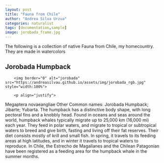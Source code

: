 ```yaml
---
layout: post
title: "Fauna from Chile"
author: "Andrea Silva Urzua"
categories: naturalist
tags: [documentation,sample]
image: jorobada_frame.jpg
---
```


The following is a collection of native Fauna from Chile, my homecountry. They are made in watercolors

## Jorobada Humpback
<table border="0" style="width:100%">
<tr>

        <img border="0" alt="jorobada" src="https://andreasilvau.github.io/assets/img/jorobada_rgb.jpg" style="width:100%">
</tr>        
<tr>

        <p align="justify">
Megaptera novaeangliae
Other Common names: Jorobada Humpback; Jibarte; Yubarta.
The humpback has a distinctive body shape, with long pectoral fins and a knobbly head. Found in oceans and seas around the world, humpback whales typically migrate up to 25,000 km (16,000 mi) each year. They feed in polar waters, and migrate to tropical or subtropical waters to breed and give birth, fasting and living off their fat reserves. Their diet consists mostly of krill and small fish.   In spring, it travels to its feeding areas at high latitudes, and in winter it travels to tropical waters to reproduce. In Chile, the Estrecho de Magallanes and the Chilean Patagonian have been registered as a feeding area for the humpback whale in the summer months.
        </p>

</tr>
</table>
